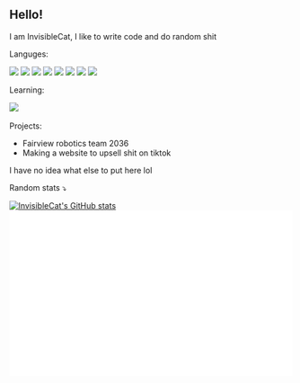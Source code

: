 ## Hello!
I am InvisibleCat, I like to write code and do random shit


Languges:
<p>
  <img src="https://img.shields.io/badge/Python-3776AB?style=for-the-badge&logo=python&logoColor=white" />
  <img src="https://img.shields.io/badge/HTML5-E34F26?style=for-the-badge&logo=html5&logoColor=white" />
  <img src="https://img.shields.io/badge/CSS3-0084ff?style=for-the-badge&logo=css3&logoColor=white" />
  <img src="https://img.shields.io/badge/Java-ED8B00?style=for-the-badge&logo=java&logoColor=white" />
  <img src="https://img.shields.io/badge/Go-00ADD8?style=for-the-badge&logo=go&logoColor=white" />
  <img src="https://img.shields.io/badge/Kotlin-270296?style=for-the-badge&logo=kotlin&logoColor=white" />
  <img src="https://img.shields.io/badge/JSON-5E5C5C?style=for-the-badge&logo=json&logoColor=white" />
   <img src="https://img.shields.io/badge/JavaScript-D92E8A?style=for-the-badge&logo=javascript&logoColor=white" />
</p>

Learning:
<p>
    <img src="https://img.shields.io/badge/Rust-ED8B00?style=for-the-badge&logo=rust&logoColor=white" />
</p>
 
 Projects:
 - Fairview robotics team 2036
 - Making a website to upsell shit on tiktok
 
 
 I have no idea what else to put here lol
 
 Random stats ⤵
 
  [![InvisibleCat's GitHub stats](https://github-readme-stats.vercel.app/api?username=InvisibleCatA1&show_icons=true&theme=dracula)](https://github.com/anuraghazra/github-readme-stats)
 ![](https://github.com/InvisibleCatA1/github-stats/blob/master/generated/languages.svg)


<!---
InvisibleCatA1/InvisibleCatA1 is a ✨ special ✨ repository because its `README.md` (this file) appears on your GitHub profile.
You can click the Preview link to take a look at your changes.
--->
